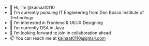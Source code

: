 - 👋 Hi, I’m @kainaat0110
- 📖 I'm currently pursuing IT Engineering from Don Bosco Institute of Technology 
- 👀 I’m interested in Frontend & UI/UX Designing
- 🌱 I’m currently DSA in Java
- 💞️ I’m looking forward to join in collaboration ahead
- 📫 You can reach me at kainaat0110@gmail.com

<!---
kainaat0110/kainaat0110 is a ✨ special ✨ repository because its `README.md` (this file) appears on your GitHub profile.
You can click the Preview link to take a look at your changes.
--->

